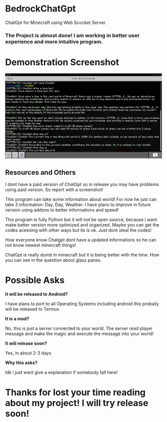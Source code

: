 # BedrockChatGpt
ChatGpt for Minecraft using Web Scocket Server.

### The Project is almost done! I am working in better user experience and more intuitive program.

# Demonstration Screenshot

![App Screenshot](demo.png)

## Resources and Others

I dont have a paid version of ChatGpt so in release you may have problems using paid version. So report with a screenshot!

This program can take some information about world! For now he just can take 3 information: Day, Day, Weather. I have plans to improve in future version using addons to better informations and speed!

This program is fully Python but it will not be open source, because i want make better version more optimized and organized. Maybe you can get the codes aceesing with other ways but its is ok. Just dont steal the codes!

How everyone know Chatgpt dont have a updated informations so he can not know newest minecraft things!

ChatGpt is really dumb in minecraft but it is being better with the time. How you can see in the question about glass panes.

# Possible Asks

**It wiil be released to Android?**

I have plans to port to all Operating Systems including android this probally will be released to Termux

**It is a mod?**

No, this is just a server connected to your world. The server read player message and make the magic and execute the message into your world!

**It wiil release soon?**

Yes, in about 2-3 days


**Why this asks?**

Idk i just want give a explanation if somebody fall here!

#  Thanks for lost your time reading about my project! I will try release soon!
